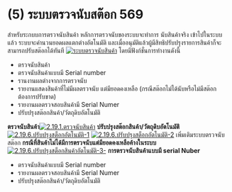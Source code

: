 # (5)    ระบบตรวจนับสต๊อก  569

สำหรับระกบบการตรวจนับสินค้า หลักการตรวจนับของระบบจะทำการ นับสินค้าจริง
เข้าไปในระบบ แล้ว ระบบจะคำนวนยอดผลแตกต่างอัตโนมัติ
และเมื่ออนุมัติแล้วผู้มีสิทธิปรับปรุงรายการสินค้าก็จะสามารถปรับสต๊อกได้ทันที
[![ระบบตรวจนับสินค้า](/images/ระบบตรวจนับสินค้า.jpg)](/images/ระบบตรวจนับสินค้า.jpg)   โดยมีฟังก์ชั่นการทำงานดังนี้

  * ตรวจนับสินค้า
  * ตรวจนับสินค้าแบบมี Serial number
  * รานงานผลต่างจากการตรวจนับ
  * รายงานแสดงสินค้าที่ไม่มีผลตรวจนับ แต่มียอดคงเหลือ (กรณีสต๊อกไม่ได้นับหรือไม่มีสต๊อกต้องการปรับขาด)
  * รายงานผลตรวจสอบสินค้ามี Serial Numer
  * ปรับปรุงสต๊อกสินค้า/วัตถุดิบอัตโนมัติ

**ตรวจนับสินค้า**[![2.19.1.ตรวจนับสินค้า](/images/2.19.1.ตรวจนับสินค้า.jpg)](/images/2.19.1.ตรวจนับสินค้า.jpg)
**ปรับปรุงสต๊อกสินค้า/วัตถุดิบอัตโนมัติ**[![2.19.6.ปรับปรุงสต็อกอัตโนมัติ-1](/images/2.19.6.ปรับปรุงสต็อกอัตโนมัติ-1.jpg)](/images/2.19.6.ปรับปรุงสต็อกอัตโนมัติ-1.jpg)
[![2.19.6.ปรับปรุงสต็อกอัตโนมัติ-2](/images/2.19.6.ปรับปรุงสต็อกอัตโนมัติ-2.jpg)](/images/2.19.6.ปรับปรุงสต็อกอัตโนมัติ-2.jpg)
เพิ่มเติมระบบตรวจนับสต๊อก
**กรณีที่สินค้าไม่ได้มีการตรวจนับแต่มียอดคงเหลือค้างในระบบ**[![2.19.6.ปรับปรุงสต็อกสินค้าอัตโนมัติ-3-](/images/2.19.6.ปรับปรุงสต็อกสินค้าอัตโนมัติ-3-.jpg)](/images/2.19.6.ปรับปรุงสต็อกสินค้าอัตโนมัติ-3-.jpg)
**การตรวจนับสินค้าแบบมี serial Nuber**

  * ตรวจนับสินค้าแบบมี Serial number
  * รายงานผลตรวจสอบสินค้ามี Serial Numer
  * ปรับปรุงสต๊อกสินค้า/วัตถุดิบอัตโนมัติ

